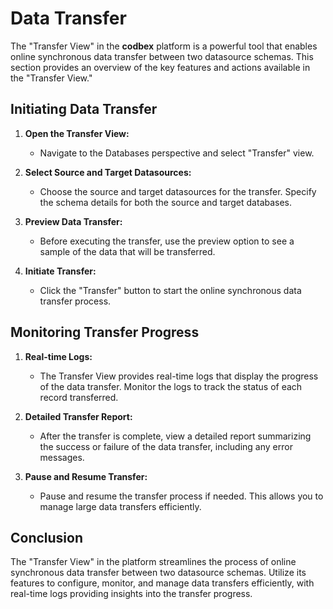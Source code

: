 # Data Transfer

The "Transfer View" in the __codbex__ platform is a powerful tool that enables online synchronous data transfer between two datasource schemas. This section provides an overview of the key features and actions available in the "Transfer View."

## Initiating Data Transfer

1. **Open the Transfer View:**
   - Navigate to the Databases perspective and select "Transfer" view.

2. **Select Source and Target Datasources:**
   - Choose the source and target datasources for the transfer. Specify the schema details for both the source and target databases.

3. **Preview Data Transfer:**
   - Before executing the transfer, use the preview option to see a sample of the data that will be transferred.

4. **Initiate Transfer:**
   - Click the "Transfer" button to start the online synchronous data transfer process.

## Monitoring Transfer Progress

1. **Real-time Logs:**
   - The Transfer View provides real-time logs that display the progress of the data transfer. Monitor the logs to track the status of each record transferred.

2. **Detailed Transfer Report:**
   - After the transfer is complete, view a detailed report summarizing the success or failure of the data transfer, including any error messages.

3. **Pause and Resume Transfer:**
   - Pause and resume the transfer process if needed. This allows you to manage large data transfers efficiently.

## Conclusion

The "Transfer View" in the platform streamlines the process of online synchronous data transfer between two datasource schemas. Utilize its features to configure, monitor, and manage data transfers efficiently, with real-time logs providing insights into the transfer progress.
